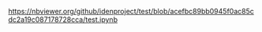 https://nbviewer.org/github/idenproject/test/blob/acefbc89bb0945f0ac85cdc2a19c087178728cca/test.ipynb

